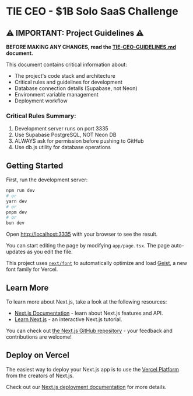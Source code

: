 # TIE CEO - $1B Solo SaaS Challenge

## ⚠️ IMPORTANT: Project Guidelines ⚠️

**BEFORE MAKING ANY CHANGES, read the [TIE-CEO-GUIDELINES.md](./TIE-CEO-GUIDELINES.md) document.**

This document contains critical information about:
- The project's code stack and architecture
- Critical rules and guidelines for development
- Database connection details (Supabase, not Neon)
- Environment variable management
- Deployment workflow

### Critical Rules Summary:
1. Development server runs on port 3335
2. Use Supabase PostgreSQL, NOT Neon DB
3. ALWAYS ask for permission before pushing to GitHub
4. Use db.js utility for database operations

## Getting Started

First, run the development server:

```bash
npm run dev
# or
yarn dev
# or
pnpm dev
# or
bun dev
```

Open [http://localhost:3335](http://localhost:3335) with your browser to see the result.

You can start editing the page by modifying `app/page.tsx`. The page auto-updates as you edit the file.

This project uses [`next/font`](https://nextjs.org/docs/app/building-your-application/optimizing/fonts) to automatically optimize and load [Geist](https://vercel.com/font), a new font family for Vercel.

## Learn More

To learn more about Next.js, take a look at the following resources:

- [Next.js Documentation](https://nextjs.org/docs) - learn about Next.js features and API.
- [Learn Next.js](https://nextjs.org/learn) - an interactive Next.js tutorial.

You can check out [the Next.js GitHub repository](https://github.com/vercel/next.js) - your feedback and contributions are welcome!

## Deploy on Vercel

The easiest way to deploy your Next.js app is to use the [Vercel Platform](https://vercel.com/new?utm_medium=default-template&filter=next.js&utm_source=create-next-app&utm_campaign=create-next-app-readme) from the creators of Next.js.

Check out our [Next.js deployment documentation](https://nextjs.org/docs/app/building-your-application/deploying) for more details.
